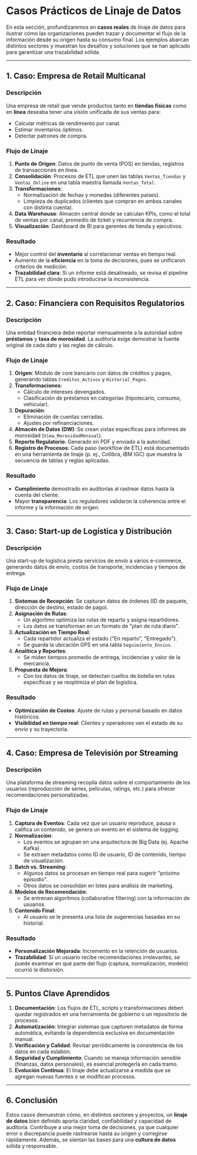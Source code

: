 # Casos Prácticos de Linaje de Datos

En esta sección, profundizaremos en **casos reales** de linaje de datos para ilustrar cómo las organizaciones pueden trazar y documentar el flujo de la información desde su origen hasta su consumo final. Los ejemplos abarcan distintos sectores y muestran los desafíos y soluciones que se han aplicado para garantizar una trazabilidad sólida.

---

## 1. Caso: Empresa de Retail Multicanal

### Descripción
Una empresa de retail que vende productos tanto en **tiendas físicas** como en **línea** deseaba tener una visión unificada de sus ventas para:

- Calcular métricas de rendimiento por canal.
- Estimar inventarios óptimos.
- Detectar patrones de compra.

### Flujo de Linaje
1. **Punto de Origen**: Datos de punto de venta (POS) en tiendas, registros de transacciones en línea.
2. **Consolidación**: Procesos de ETL que unen las tablas `Ventas_Tiendas` y `Ventas_Online` en una tabla maestra llamada `Ventas_Total`.
3. **Transformaciones**:
   - Normalización de fechas y monedas (diferentes países).
   - Limpieza de duplicados (clientes que compran en ambos canales con distinta cuenta).
4. **Data Warehouse**: Almacén central donde se calculan KPIs, como el total de ventas por canal, promedio de ticket y recurrencia de compra.
5. **Visualización**: Dashboard de BI para gerentes de tienda y ejecutivos.

### Resultado
- Mejor control del **inventario** al correlacionar ventas en tiempo real.
- Aumento de la **eficiencia** en la toma de decisiones, pues se unificaron criterios de medición.
- **Trazabilidad clara**: Si un informe está desalineado, se revisa el pipeline ETL para ver dónde pudo introducirse la inconsistencia.

---

## 2. Caso: Financiera con Requisitos Regulatorios

### Descripción
Una entidad financiera debe reportar mensualmente a la autoridad sobre **préstamos** y **tasa de morosidad**. La auditoría exige demostrar la fuente original de cada dato y las reglas de cálculo.

### Flujo de Linaje
1. **Origen**: Módulo de core bancario con datos de créditos y pagos, generando tablas `Creditos_Activos` y `Historial_Pagos`.
2. **Transformaciones**:
   - Cálculo de intereses devengados.
   - Clasificación de préstamos en categorías (hipotecario, consumo, vehicular).
3. **Depuración**:
   - Eliminación de cuentas cerradas.
   - Ajustes por refinanciaciones.
4. **Almacén de Datos (DW)**: Se crean vistas específicas para informes de morosidad (`View_MorosidadMensual`).
5. **Reporte Regulatorio**: Generado en PDF y enviado a la autoridad.
6. **Registro de Procesos**: Cada paso (workflow de ETL) está documentado en una herramienta de linaje (p. ej., Collibra, IBM IGC) que muestra la secuencia de tablas y reglas aplicadas.

### Resultado
- **Cumplimiento** demostrado en auditorías al rastrear datos hasta la cuenta del cliente.
- Mayor **transparencia**: Los reguladores validaron la coherencia entre el informe y la información de origen.

---

## 3. Caso: Start-up de Logística y Distribución

### Descripción
Una start-up de logística presta servicios de envío a varios e-commerce, generando datos de envío, costos de transporte, incidencias y tiempos de entrega.

### Flujo de Linaje
1. **Sistemas de Recepción**: Se capturan datos de órdenes (ID de paquete, dirección de destino, estado de pago).
2. **Asignación de Rutas**:
   - Un algoritmo optimiza las rutas de reparto y asigna repartidores.
   - Los datos se transforman en un formato de "plan de ruta diario".
3. **Actualización en Tiempo Real**:
   - Cada repartidor actualiza el estado ("En reparto", "Entregado").
   - Se guarda la ubicación GPS en una tabla `Seguimiento_Envios`.
4. **Analítica y Reportes**:
   - Se miden tiempos promedio de entrega, incidencias y valor de la mercancía.
5. **Propuesta de Mejora**:
   - Con los datos de linaje, se detectan cuellos de botella en rutas específicas y se reoptimiza el plan de logística.

### Resultado
- **Optimización de Costos**: Ajuste de rutas y personal basado en datos históricos.
- **Visibilidad en tiempo real**: Clientes y operadores ven el estado de su envío y su trayectoria.

---

## 4. Caso: Empresa de Televisión por Streaming

### Descripción
Una plataforma de streaming recopila datos sobre el comportamiento de los usuarios (reproducción de series, películas, ratings, etc.) para ofrecer recomendaciones personalizadas.

### Flujo de Linaje
1. **Captura de Eventos**: Cada vez que un usuario reproduce, pausa o califica un contenido, se genera un evento en el sistema de logging.
2. **Normalización**:
   - Los eventos se agrupan en una arquitectura de Big Data (ej. Apache Kafka).
   - Se extraen metadatos como ID de usuario, ID de contenido, tiempo de visualización.
3. **Batch vs. Streaming**:
   - Algunos datos se procesan en tiempo real para sugerir "próximo episodio".
   - Otros datos se consolidan en lotes para análisis de marketing.
4. **Modelos de Recomendación**:
   - Se entrenan algoritmos (collaborative filtering) con la información de usuarios.
5. **Contenido Final**:
   - Al usuario se le presenta una lista de sugerencias basadas en su historial.

### Resultado
- **Personalización Mejorada**: Incremento en la retención de usuarios.
- **Trazabilidad**: Si un usuario recibe recomendaciones irrelevantes, se puede examinar en qué parte del flujo (captura, normalización, modelo) ocurrió la distorsión.

---

## 5. Puntos Clave Aprendidos

1. **Documentación**: Los flujos de ETL, scripts y transformaciones deben quedar registrados en una herramienta de gobierno o un repositorio de procesos.
2. **Automatización**: Integrar sistemas que capturen metadatos de forma automática, evitando la dependencia exclusiva en documentación manual.
3. **Verificación y Calidad**: Revisar periódicamente la consistencia de los datos en cada eslabón.
4. **Seguridad y Cumplimiento**: Cuando se maneja información sensible (finanzas, datos personales), es esencial protegerla en cada tramo.
5. **Evolución Continua**: El linaje debe actualizarse a medida que se agregan nuevas fuentes o se modifican procesos.

---

## 6. Conclusión

Estos casos demuestran cómo, en distintos sectores y proyectos, un **linaje de datos** bien definido aporta claridad, confiabilidad y capacidad de auditoría. Contribuye a una mejor toma de decisiones, ya que cualquier error o discrepancia puede rastrearse hasta su origen y corregirse rápidamente. Además, se sientan las bases para una **cultura de datos** sólida y responsable.


